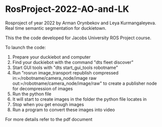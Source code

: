 # RosProject-2022-AO-and-LK
Rosproject of year 2022 by Arman Orynbekov and Leya Kurmangaleyeva. Real time semantic segmentation for duckietown.

This the the code developed for Jacobs University ROS Project course.

To launch the code:
1. Prepare your duckiebot and computer
2. Find your duckiebot with the command "dts fleet discover"
3. Start GUI tools with "dts start_gui_tools robotname"
4. Run "rosrun image_transport republish compressed in:=/robotname/camera_node/image raw out:=/robotname/camera_node/image/raw" to create a publisher node for decompression of images
5. Run the python file
6. It will start to create images in the folder the python file locates in
7. Stop when you get enough images
8. Run a program to convert these images into video

For more details refer to the pdf document

